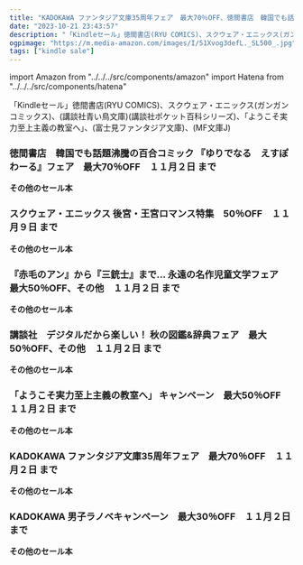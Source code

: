 ```yaml
---
title: "KADOKAWA ファンタジア文庫35周年フェア　最大70％OFF、徳間書店　韓国でも話題沸騰の百合コミック 『ゆりでなる　えすぽわーる』フェア　最大70％OFF、"
date: "2023-10-21 23:43:57"
description: "「Kindleセール」徳間書店(RYU COMICS)、スクウェア・エニックス(ガンガンコミックス)、(講談社青い鳥文庫)(講談社ポケット百科シリーズ)、「ようこそ実力至上主義の教室へ」、(富士見ファンタジア文庫)、(MF文庫J)"
ogpimage: "https://m.media-amazon.com/images/I/51Xvog3defL._SL500_.jpg"
tags: ["kindle sale"]
---
```

import Amazon from "../../../src/components/amazon"
import Hatena from "../../../src/components/hatena"

「Kindleセール」徳間書店(RYU COMICS)、スクウェア・エニックス(ガンガンコミックス)、(講談社青い鳥文庫)(講談社ポケット百科シリーズ)、「ようこそ実力至上主義の教室へ」、(富士見ファンタジア文庫)、(MF文庫J)



### 徳間書店　韓国でも話題沸騰の百合コミック 『ゆりでなる　えすぽわーる』フェア　最大70％OFF　１１月２日 まで

<Amazon asin="B0C42LCJ1N" />



<Amazon asin="B0BXX73VYX" />



<Amazon asin="B0BNPNQQJJ" />


**その他のセール本**

<Hatena src="https://kyukyunyorituryo.github.io/kindle_sale/20231102s36118/" title=""/>

### スクウェア・エニックス 後宮・王宮ロマンス特集　50％OFF　１１月９日 まで


<Amazon asin="B08H27QVH9" />



<Amazon asin="B089D8SDX3" />



<Amazon asin="B08R5TNQBK" />


**その他のセール本**

<Hatena src="https://kyukyunyorituryo.github.io/kindle_sale/20231109s36068/" title=""/>

### 『赤毛のアン』から『三銃士』まで… 永遠の名作児童文学フェア　最大50％OFF、その他　１１月２日 まで


<Amazon asin="B08W54CXKV" />



<Amazon asin="B00DW4ZU2Y" />



<Amazon asin="B07THSHHZS" />


**その他のセール本**

<Hatena src="https://kyukyunyorituryo.github.io/kindle_sale/20231102s36109/" title=""/>

### 講談社　デジタルだから楽しい！ 秋の図鑑&辞典フェア　最大50％OFF、その他　１１月２日 まで

<Amazon asin="B09834KDLX" />


<Amazon asin="B00NOTKRMK" />


<Amazon asin="B078LVDWGK" />


**その他のセール本**

<Hatena src="https://kyukyunyorituryo.github.io/kindle_sale/20231102s36151/" title=""/>

### 「ようこそ実力至上主義の教室へ」 キャンペーン　最大50％OFF　１１月２日 まで

<Amazon asin="B00Y7JE5C4" />


<Amazon asin="B0842DYJ5S" />


**その他のセール本**

<Hatena src="https://kyukyunyorituryo.github.io/kindle_sale/20231102s36059/" title=""/>

### KADOKAWA ファンタジア文庫35周年フェア　最大70％OFF　１１月２日 まで

<Amazon asin="B0C1MP6MWP" />


<Amazon asin="B0BTRKBDG5" />


<Amazon asin="B085T4VX8V" />


**その他のセール本**

<Hatena src="https://kyukyunyorituryo.github.io/kindle_sale/20231102s36065/" title=""/>

### KADOKAWA 男子ラノベキャンペーン　最大30％OFF　１１月２日 まで

<Amazon asin="B0C22LKQ2Z" />


<Amazon asin="B0C5LBFZ9K" />


<Amazon asin="B0C4XV3NYC" />


**その他のセール本**

<Hatena src="https://kyukyunyorituryo.github.io/kindle_sale/20231102s36058/" title=""/>

